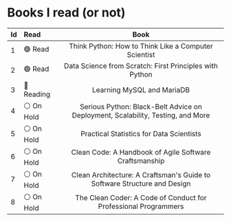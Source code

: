 # Books I read (or not)
<!-- 
1. Think Python: How to Think Like a Computer Scientist [Read]
2. Data Science from Scratch: First Principles with Python [Read]
3. Learning MySQL and MariaDB [Reading]
4. Serious Python: Black-Belt Advice on Deployment, Scalability, Testing, and More [On Hold]
5. Practical Statistics for Data Scientists [On Hold]
6. Clean Code: A Handbook of Agile Software Craftsmanship [On Hold]
7. Clean Architecture: A Craftsman's Guide to Software Structure and Design [On Hold]  -->

Id|Read|Book
:--|:--|:--:
1 | 🟢  Read   | Think Python: How to Think Like a Computer Scientist
2 | 🟢  Read   | Data Science from Scratch: First Principles with Python
3 | 🔵 Reading | Learning MySQL and MariaDB
4 | ⚪️ On Hold | Serious Python: Black-Belt Advice on Deployment, Scalability, Testing, and More
5 | ⚪️ On Hold | Practical Statistics for Data Scientists
6 | ⚪️ On Hold | Clean Code: A Handbook of Agile Software Craftsmanship
7 | ⚪️ On Hold | Clean Architecture: A Craftsman's Guide to Software Structure and Design
8 | ⚪️ On Hold | The Clean Coder: A Code of Conduct for Professional Programmers


<!-- :white_check_mark:| :heavy_check_mark: ✅✔️☑️

🔘🔴🟠🟡🟢🔵🟣⚫️⚪️🟤 -->
